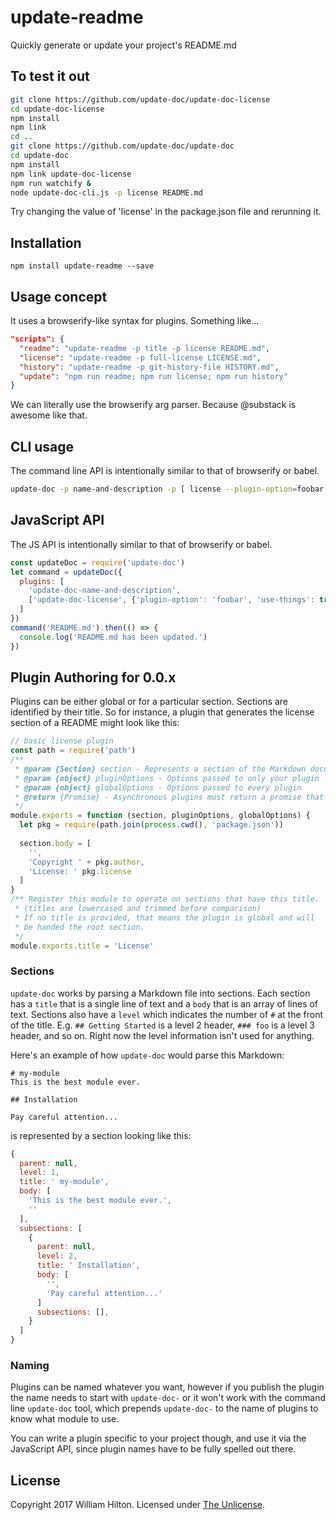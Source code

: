 # update-readme
Quickly generate or update your project's README.md


<!-- BADGES/ -->



<!-- /BADGES -->


## To test it out

```sh
git clone https://github.com/update-doc/update-doc-license
cd update-doc-license
npm install
npm link
cd ..
git clone https://github.com/update-doc/update-doc
cd update-doc
npm install
npm link update-doc-license
npm run watchify &
node update-doc-cli.js -p license README.md
```

Try changing the value of 'license' in the package.json file and rerunning it.

## Installation

```
npm install update-readme --save
```

## Usage concept

It uses a browserify-like syntax for plugins. Something like...

```json
"scripts": {
  "readme": "update-readme -p title -p license README.md",
  "license": "update-readme -p full-license LICENSE.md",
  "history": "update-readme -p git-history-file HISTORY.md",
  "update": "npm run readme; npm run license; npm run history"
}
```

We can literally use the browserify arg parser. Because @substack is awesome like that.

## CLI usage

The command line API is intentionally similar to that of browserify or babel.

```sh
update-doc -p name-and-description -p [ license --plugin-option=foobar --use-things ] README.md
```

## JavaScript API

The JS API is intentionally similar to that of browserify or babel.

```js
const updateDoc = require('update-doc')
let command = updateDoc({
  plugins: [
    'update-doc-name-and-description',
    ['update-doc-license', {'plugin-option': 'foobar', 'use-things': true}]
  ]
})
command('README.md').then(() => {
  console.log('README.md has been updated.')
})
```

## Plugin Authoring for 0.0.x

Plugins can be either global or for a particular section.
Sections are identified by their title. So for instance, a plugin that
generates the license section of a README might look like this:

```js
// basic license plugin
const path = require('path')
/**
 * @param {Section} section - Represents a section of the Markdown document (see details below)
 * @param {object} pluginOptions - Options passed to only your plugin
 * @param {object} globalOptions - Options passed to every plugin
 * @return {Promise} - Asynchronous plugins must return a promise that resolves when the plugin is done. (Synchronous plugins do not need to return anything.)
 */
module.exports = function (section, pluginOptions, globalOptions) {
  let pkg = require(path.join(process.cwd(), 'package.json'))
  
  section.body = [
    '',
    'Copyright ' + pkg.author,
    'License: ' pkg.license
  ]
}
/** Register this module to operate on sections that have this title.
 * (titles are lowercased and trimmed before comparison)
 * If no title is provided, that means the plugin is global and will
 * be handed the root section.
 */
module.exports.title = 'License'
```

### Sections
`update-doc` works by parsing a Markdown file into sections. Each section
has a `title` that is a single line of text and a `body` that is an array of lines of text.
Sections also have a `level` which indicates the number of `#` at the front of the title.
E.g. `## Getting Started` is a level 2 header, `### foo` is a level 3 header, and
so on. Right now the level information isn't used for anything.

Here's an example of how `update-doc` would parse this Markdown:

    # my-module
    This is the best module ever.

    ## Installation

    Pay careful attention...


is represented by a section looking like this:

```js
{
  parent: null,
  level: 1,
  title: ' my-module',
  body: [
    'This is the best module ever.',
    ''
  ],
  subsections: [
    {
      parent: null,
      level: 2,
      title: ' Installation',
      body: [
        '',
        'Pay careful attention...'
      ]
      subsections: [],
    }
  ]
}
```

### Naming

Plugins can be named whatever you want, however if you publish the plugin
the name needs to start with `update-doc-` or it won't work with the command line
`update-doc` tool, which prepends `update-doc-` to the name of plugins to know
what module to use.

You can write a plugin specific to your project though, and use it via the
JavaScript API, since plugin names have to be fully spelled out there.

## License

Copyright 2017 William Hilton.
Licensed under [The Unlicense](http://unlicense.org/).
